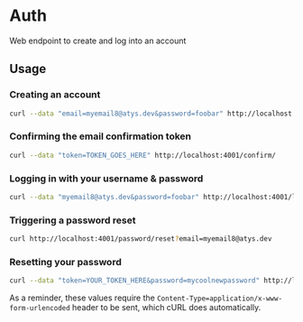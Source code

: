 # Auth

Web endpoint to create and log into an account

## Usage


### Creating an account

```bash
curl --data "email=myemail8@atys.dev&password=foobar" http://localhost:4001/register/
 ```

### Confirming the email confirmation token
```bash
curl --data "token=TOKEN_GOES_HERE" http://localhost:4001/confirm/
```

### Logging in with your username & password
```bash
curl --data "myemail8@atys.dev&password=foobar" http://localhost:4001/login/
```

### Triggering a password reset
```bash
curl http://localhost:4001/password/reset?email=myemail8@atys.dev
```

### Resetting your password
```bash
curl --data "token=YOUR_TOKEN_HERE&password=mycoolnewpassword" http://localhost:4001/password/reset
```

As a reminder, these values require the `Content-Type=application/x-www-form-urlencoded` header to be sent, which cURL does automatically.